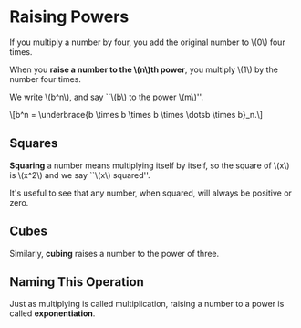 # Raising Powers

If you multiply a number by four, you add the original number to \\(0\\) four times.

When you **raise a number to the \\(n\\)th power**, you multiply \\(1\\) by the number four times.

We write \\(b^n\\), and say ``\\(b\\) to the power \\(m\\)''.

\\[b^n = \underbrace{b \times b \times b \times \dotsb \times b}_n.\\]

## Squares

**Squaring** a number means multiplying itself by itself, so the square of \\(x\\) is \\(x^2\\) and we say ``\\(x\\) squared''.

It's useful to see that any number, when squared, will always be positive or zero.

## Cubes

Similarly, **cubing** raises a number to the power of three.

## Naming This Operation

Just as multiplying is called multiplication, raising a number to a power is called **exponentiation**.
